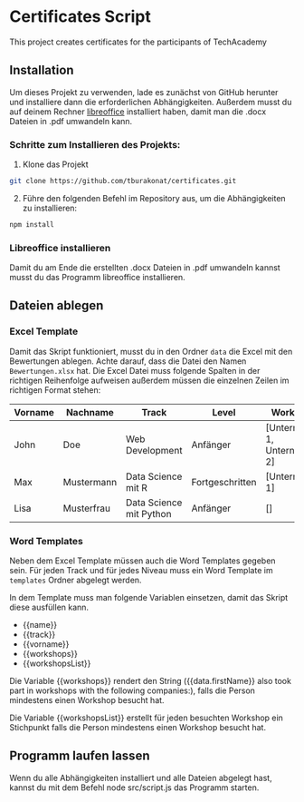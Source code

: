 # Certificates Script

This project creates certificates for the participants of TechAcademy

## Installation

Um dieses Projekt zu verwenden, lade es zunächst von GitHub herunter und installiere dann die erforderlichen Abhängigkeiten. Außerdem musst du auf deinem Rechner [libreoffice](https://de.libreoffice.org/download/download/) installiert haben, damit man die .docx Dateien in .pdf umwandeln kann.

### Schritte zum Installieren des Projekts:

1. Klone das Projekt

```bash
git clone https://github.com/tburakonat/certificates.git
```

2. Führe den folgenden Befehl im Repository aus, um die Abhängigkeiten zu installieren:

```bash
npm install
```

### Libreoffice installieren

Damit du am Ende die erstellten .docx Dateien in .pdf umwandeln kannst musst du das Programm libreoffice installieren.

## Dateien ablegen

### Excel Template

Damit das Skript funktioniert, musst du in den Ordner `data` die Excel mit den Bewertungen ablegen. Achte darauf, dass die Datei den Namen `Bewertungen.xlsx` hat. Die Excel Datei muss folgende Spalten in der richtigen Reihenfolge aufweisen außerdem müssen die einzelnen Zeilen im richtigen Format stehen:

| Vorname | Nachname   | Track                   | Level           | Workshops                      |
| ------- | ---------- | ----------------------- | --------------- | ------------------------------ |
| John    | Doe        | Web Development         | Anfänger        | [Unternehmen 1, Unternehmen 2] |
| Max     | Mustermann | Data Science mit R      | Fortgeschritten | [Unternehmen 1]                |
| Lisa    | Musterfrau | Data Science mit Python | Anfänger        | []                             |

### Word Templates

Neben dem Excel Template müssen auch die Word Templates gegeben sein. Für jeden Track und für jedes Niveau muss ein Word Template im `templates` Ordner abgelegt werden.

In dem Template muss man folgende Variablen einsetzen, damit das Skript diese ausfüllen kann.

-   {{name}}
-   {{track}}
-   {{vorname}}
-   {{workshops}}
-   {{workshopsList}}

Die Variable {{workshops}} rendert den String ({{data.firstName}} also took part in workshops with the following companies:), falls die Person mindestens einen Workshop besucht hat.

Die Variable {{workshopsList}} erstellt für jeden besuchten Workshop ein Stichpunkt falls die Person mindestens einen Workshop besucht hat.

## Programm laufen lassen

Wenn du alle Abhängigkeiten installiert und alle Dateien abgelegt hast, kannst du mit dem Befehl node src/script.js das Programm starten.
